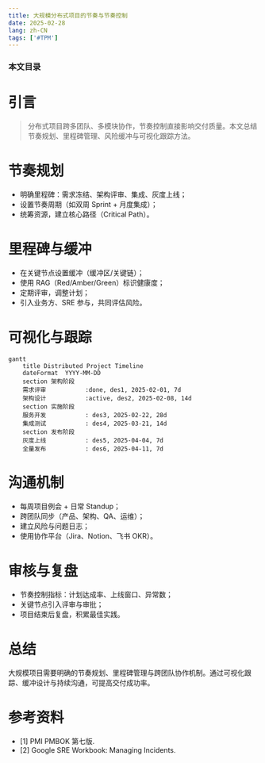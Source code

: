 ```yaml
---
title: 大规模分布式项目的节奏与节奏控制
date: 2025-02-28
lang: zh-CN
tags: ['#TPM']
---
```


### 本文目录
<!-- toc -->

# 引言
> 分布式项目跨多团队、多模块协作，节奏控制直接影响交付质量。本文总结节奏规划、里程碑管理、风险缓冲与可视化跟踪方法。

# 节奏规划
- 明确里程碑：需求冻结、架构评审、集成、灰度上线；
- 设置节奏周期（如双周 Sprint + 月度集成）；
- 统筹资源，建立核心路径（Critical Path）。

# 里程碑与缓冲
- 在关键节点设置缓冲（缓冲区/关键链）；
- 使用 RAG（Red/Amber/Green）标识健康度；
- 定期评审，调整计划；
- 引入业务方、SRE 参与，共同评估风险。

# 可视化与跟踪
```mermaid
gantt
    title Distributed Project Timeline
    dateFormat  YYYY-MM-DD
    section 架构阶段
    需求评审           :done, des1, 2025-02-01, 7d
    架构设计           :active, des2, 2025-02-08, 14d
    section 实施阶段
    服务开发           : des3, 2025-02-22, 28d
    集成测试           : des4, 2025-03-21, 14d
    section 发布阶段
    灰度上线           : des5, 2025-04-04, 7d
    全量发布           : des6, 2025-04-11, 7d
```

# 沟通机制
- 每周项目例会 + 日常 Standup；
- 跨团队同步（产品、架构、QA、运维）；
- 建立风险与问题日志；
- 使用协作平台（Jira、Notion、飞书 OKR）。

# 审核与复盘
- 节奏控制指标：计划达成率、上线窗口、异常数；
- 关键节点引入评审与审批；
- 项目结束后复盘，积累最佳实践。

# 总结
大规模项目需要明确的节奏规划、里程碑管理与跨团队协作机制。通过可视化跟踪、缓冲设计与持续沟通，可提高交付成功率。

# 参考资料
- [1] PMI PMBOK 第七版.
- [2] Google SRE Workbook: Managing Incidents.
